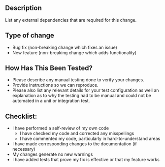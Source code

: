 ## Description

List any external dependencies that are required for this change.

## Type of change

- Bug fix (non-breaking change which fixes an issue)
- New feature (non-breaking change which adds functionality)

## How Has This Been Tested?

- Please describe any manual testing done to verify your changes.
- Provide instructions so we can reproduce.
- Please also list any relevant details for your test configuration as well an explanation as to why the testing had to be manual and could not be automated in a unit or integration test.

## Checklist:

- I have performed a self-review of my own code
  - I have checked my code and corrected any misspellings
  - I have commented my code, particularly in hard-to-understand areas
- I have made corresponding changes to the documentation (if necessary)
- My changes generate no new warnings
- I have added tests that prove my fix is effective or that my feature works
